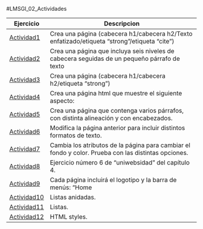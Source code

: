 #LMSGI_02_Actividades

Ejercicio | Descripcion
----------|------------
[Actividad1](Actividad1.html) | Crea una página (cabecera h1/cabecera h2/Texto enfatizado/etiqueta “strong”/etiqueta “cite”)
[Actividad2](Actividad2.html) | Crea una página que incluya seis niveles de cabecera seguidas de un pequeño párrafo de texto
[Actividad3](Actividad3.html) | Crea una página (cabecera h1/cabecera h2/etiqueta “strong”)
[Actividad4](Actividad4.html) | Crea una página html que muestre el siguiente aspecto:
[Actividad5](Actividad5.html) | Crea una página que contenga varios párrafos, con distinta alineación y con encabezados.
[Actividad6](Actividad6.html) | Modifica la página anterior para incluir distintos formatos de texto.
[Actividad7](Actividad7.html) | Cambia los atributos de la página para cambiar el fondo y color. Prueba con las distintas opciones.
[Actividad8](/Tema1/LMSGI_02_Actividades/Actividad8/) | Ejercicio número 6 de “uniwebsidad” del capítulo 4.
[Actividad9](/Tema1/LMSGI_02_Actividades/Actividad9/) | Cada página incluirá el logotipo y la barra de menús: “Home | Races | Resources …”, además del pie de página con el copyright.
[Actividad10](Actividad10.html) | Listas anidadas.
[Actividad11](Actividad11.html) | Listas.
[Actividad12](Actividad12.html) | HTML styles.
